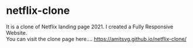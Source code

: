 # netflix-clone
It is a clone of Netflix landing page 2021.
I created a Fully Responsive Website.
<br/>
You can visit the clone page here....     https://amitsvg.github.io/netflix-clone/

